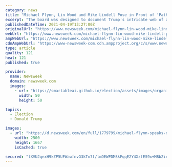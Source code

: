 ```yaml
---
category: news
title: "Michael Flynn, Lin Wood and Mike Lindell Pose in Front of 'Path to Trump' Board"
excerpt: "The board was designed to document Trump's intricate web of associates and supporters with hopes of communicating conspiracy theories to the former president."
publishedDateTime: 2021-04-19T13:27:00Z
originalUrl: "https://www.newsweek.com/michael-flynn-lin-wood-mike-lindell-pose-front-path-trump-board-1584648"
webUrl: "https://www.newsweek.com/michael-flynn-lin-wood-mike-lindell-pose-front-path-trump-board-1584648"
ampWebUrl: "https://www.newsweek.com/michael-flynn-lin-wood-mike-lindell-pose-front-path-trump-board-1584648?amp=1"
cdnAmpWebUrl: "https://www-newsweek-com.cdn.ampproject.org/c/s/www.newsweek.com/michael-flynn-lin-wood-mike-lindell-pose-front-path-trump-board-1584648?amp=1"
type: article
quality: 121
heat: 121
published: true

provider:
  name: Newsweek
  domain: newsweek.com
  images:
    - url: "https://smartableai.github.io/election/assets/images/organizations/newsweek.com-50x50.jpg"
      width: 50
      height: 50

topics:
  - Election
  - Donald Trump

images:
  - url: "https://d.newsweek.com/en/full/1779799/michael-flynn-speaks-during-protest.jpg"
    width: 2500
    height: 1667
    isCached: true

secured: "lXVUJqexH9kZP5UFWawfnvG3kTn7f/lmDEWPDMSkFqqE2Y4XzfES9x+MBbZiettyWVAx/WjR/E2Ft+d/J1A490lB+gwgOcgemvBwKHXJQk+PtKZPOtyrjIM6zvkHXB/whuFi2ZpAicbMkcdI6PubGyVH7cD/Qq8KWJF3GgQb3XDIoA+ztj994oH5hbSJFBeH9NJdfb/1ZxmBC1l3OGXaNLM7cJFeBO0zMApiMdcrrw3L7gQTBIA2PjIw8PjfxWeT7f1wYawu9xTJP+5Bm6dmeypr7xhYNkNCn4NrzjeYnpkOSW7ECiTCjSxfZ9RcNqBQFv7IfqTCs75PbBJrWCtHuMK9kcrpVW8/yU2sNeRL4BM=;wfTJuad5WGEKt/tzF9TJUw=="
---
```


